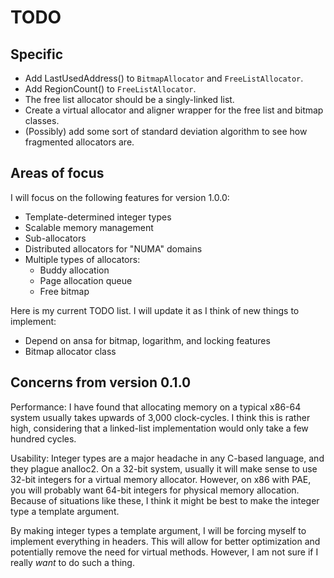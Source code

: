 # TODO

## Specific

 * Add LastUsedAddress() to `BitmapAllocator` and `FreeListAllocator`.
 * Add RegionCount() to `FreeListAllocator`.
 * The free list allocator should be a singly-linked list.
 * Create a virtual allocator and aligner wrapper for the free list and bitmap classes.
 * (Possibly) add some sort of standard deviation algorithm to see how fragmented allocators are.

## Areas of focus

I will focus on the following features for version 1.0.0:

 * Template-determined integer types
 * Scalable memory management
 * Sub-allocators
 * Distributed allocators for "NUMA" domains
 * Multiple types of allocators:
   * Buddy allocation
   * Page allocation queue
   * Free bitmap

Here is my current TODO list. I will update it as I think of new things to implement:

 * Depend on ansa for bitmap, logarithm, and locking features
 * Bitmap allocator class

## Concerns from version 0.1.0

Performance: I have found that allocating memory on a typical x86-64 system usually takes upwards of 3,000 clock-cycles. I think this is rather high, considering that a linked-list implementation would only take a few hundred cycles.

Usability: Integer types are a major headache in any C-based language, and they plague analloc2. On a 32-bit system, usually it will make sense to use 32-bit integers for a virtual memory allocator. However, on x86 with PAE, you will probably want 64-bit integers for physical memory allocation. Because of situations like these, I think it might be best to make the integer type a template argument.

By making integer types a template argument, I will be forcing myself to implement everything in headers. This will allow for better optimization and potentially remove the need for virtual methods. However, I am not sure if I really *want* to do such a thing.